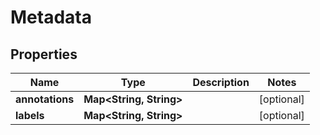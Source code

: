 

# Metadata


## Properties

| Name | Type | Description | Notes |
|------------ | ------------- | ------------- | -------------|
|**annotations** | **Map&lt;String, String&gt;** |  |  [optional] |
|**labels** | **Map&lt;String, String&gt;** |  |  [optional] |



